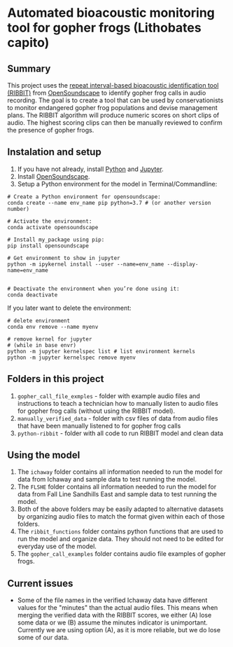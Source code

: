 # Automated bioacoustic monitoring tool for gopher frogs (Lithobates capito)

## Summary

This project uses the [repeat interval-based bioacoustic identification tool (RIBBIT)](https://conbio.onlinelibrary.wiley.com/doi/epdf/10.1111/cobi.13718) from [OpenSoundscape](http://opensoundscape.org/en/latest/) to identify gopher frog calls in audio recording. The goal is to create a tool that can be used by conservationists to monitor endangered gopher frog populations and devise management plans. The RIBBIT algorithm will produce numeric scores on short clips of audio. The highest scoring clips can then be manually reviewed to confirm the presence of gopher frogs.

## Instalation and setup 

1. If you have not already, install [Python](https://www.python.org/downloads/) and [Jupyter](https://jupyter.org/install). 
1. Install [OpenSoundscape](http://opensoundscape.org/en/latest/). 
1. Setup a Python environment for the model in Terminal/Commandline: 

```
# Create a Python environment for opensoundscape: 
conda create --name env_name pip python=3.7 # (or another version number)

# Activate the environment: 
conda activate opensoundscape

# Install my_package using pip: 
pip install opensoundscape

# Get environment to show in jupyter 
python -m ipykernel install --user --name=env_name --display-name=env_name


# Deactivate the environment when you’re done using it: 
conda deactivate

```

If you later want to delete the environment: 

```
# delete environment
conda env remove --name myenv

# remove kernel for jupyter
# (while in base envr)
python -m jupyter kernelspec list # list environment kernels 
python -m jupyter kernelspec remove myenv
```


## Folders in this project 

1. `gopher_call_file_exmples` - folder with example audio files and instructions to teach a technician how to manually listen to audio files for gopher frog calls (without using the RIBBIT model). 
1. `manually_verified_data` - folder with csv files of data from audio files that have been manually listened to for gopher frog calls
1. `python-ribbit` - folder with all code to run RIBBIT model and clean data 


## Using the model 

1. The `ichaway` folder contains all information needed to run the model for data from Ichaway and sample data to test running the model. 
2. The `FLSHE` folder contains all information needed to run the model for data from Fall Line Sandhills East and sample data to test running the model. 
3. Both of the above folders may be easily adapted to alternative datasets by organizing audio files to match the format given within each of those folders. 
4. The `ribbit_functions` folder contains python functions that are used to run the model and organize data. They should not need to be edited for everyday use of the model. 
5. The `gopher_call_examples` folder contains audio file examples of gopher frogs. 


## Current issues

* Some of the file names in the verified Ichaway data have different values for the "minutes" than the actual audio files. This means when merging the verified data with the RIBBIT scores, we either (A) lose some data or we (B) assume the minutes indicator is unimportant. Currently we are using option (A), as it is more reliable, but we do lose some of our data. 


  
  
